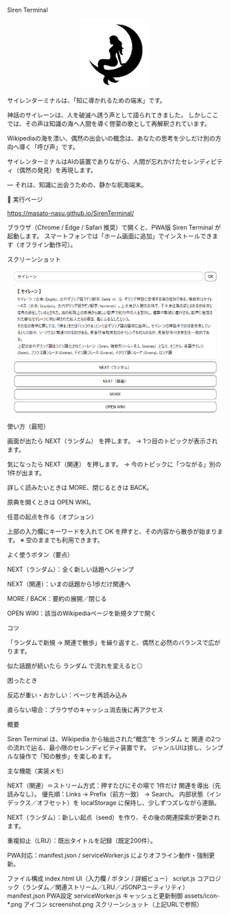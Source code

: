 Siren Terminal
<p align="center"> <img src="icon-512.png" width="160" alt="Siren Terminal icon" /> </p>

サイレンターミナルは、「知に導かれるための端末」です。

神話のサイレーンは、人を破滅へ誘う声として語られてきました。 しかしここでは、その声は知識の海へ人間を導く啓蒙の歌として再解釈されています。

Wikipediaの海を漂い、偶然の出会いの概念は、あなたの思考を少しだけ別の方向へ導く「呼び声」です。

サイレンターミナルはAIの装置でありながら、人間が忘れかけたセレンディピティ（偶然の発見）を再現します。

— それは、知識に出会うための、静かな航海端末。

🔗 実行ページ

https://masato-nasu.github.io/SirenTerminal/

ブラウザ（Chrome / Edge / Safari 推奨）で開くと、PWA版 Siren Terminal が起動します。
スマートフォンでは「ホーム画面に追加」でインストールできます（オフライン動作可）。

スクリーンショット
<p align="center"> <img src="https://github.com/Masato-Nasu/SirenTerminal/blob/main/screenshot.png" alt="Siren Terminal Screenshot" width="480" /> </p>
使い方（最短）

画面が出たら NEXT（ランダム） を押します。
→ 1つ目のトピックが表示されます。

気になったら NEXT（関連） を押します。
→ 今のトピックに「つながる」別の1件が出ます。

詳しく読みたいときは MORE、閉じるときは BACK。

原典を開くときは OPEN WIKI。

任意の起点を作る（オプション）

上部の入力欄にキーワードを入れて OK を押すと、その内容から散歩が始まります。
※ 空のままでも利用できます。

よく使うボタン（要点）

NEXT（ランダム）：全く新しい話題へジャンプ

NEXT（関連）：いまの話題から1歩だけ関連へ

MORE / BACK：要約の展開／閉じる

OPEN WIKI：該当のWikipediaページを新規タブで開く

コツ

「ランダムで新規 → 関連で散歩」を繰り返すと、偶然と必然のバランスで広がります。

似た話題が続いたら ランダム で流れを変えると◎

困ったとき

反応が重い・おかしい：ページを再読み込み

直らない場合：ブラウザのキャッシュ消去後に再アクセス

概要

Siren Terminal は、Wikipedia から抽出された“概念”を ランダム と 関連 の2つの流れで辿る、最小限のセレンディピティ装置です。
ジャンルUIは排し、シンプルな操作で「知の散歩」を楽しめます。

主な機能（実装メモ）

NEXT（関連）＝ストリーム方式：押すたびにその場で 1件だけ 関連を導出（先読みなし）。
優先順：Links → Prefix（前方一致） → Search。
内部状態（インデックス／オフセット）を localStorage に保持し、少しずつズレながら連鎖。

NEXT（ランダム）：新しい起点（seed）を作り、その後の関連探索が更新されます。

重複抑止（LRU）：既出タイトルを記録（既定200件）。

PWA対応：manifest.json / serviceWorker.js によりオフライン動作・強制更新。

ファイル構成
index.html           UI（入力欄 / ボタン / 詳細ビュー）
script.js            コアロジック（ランダム／関連ストリーム／LRU／JSONPユーティリティ）
manifest.json        PWA設定
serviceWorker.js     キャッシュと更新制御
assets/icon-*.png    アイコン
screenshot.png       スクリーンショット（上記URLで参照）
